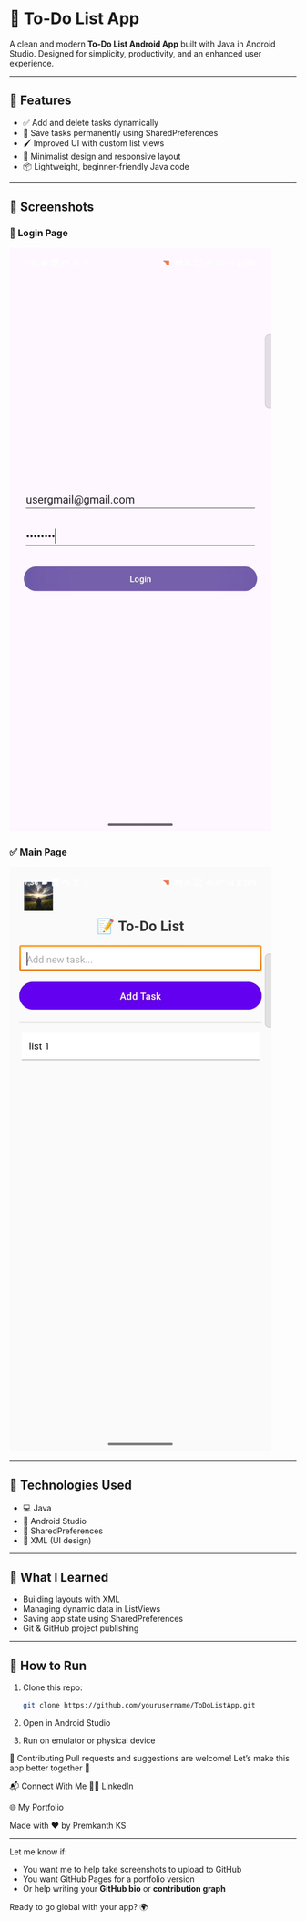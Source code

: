 # 📝 To-Do List App

A clean and modern **To-Do List Android App** built with Java in Android Studio. Designed for simplicity, productivity, and an enhanced user experience.

---

## 📱 Features

- ✅ Add and delete tasks dynamically
- 💾 Save tasks permanently using SharedPreferences
- 🖌️ Improved UI with custom list views
- 🎯 Minimalist design and responsive layout
- 📦 Lightweight, beginner-friendly Java code

---

## 📸 Screenshots

### 🔐 Login Page
![Login Page](https://raw.githubusercontent.com/premkanths/ToDoListApp/main/Images/login_page.jpg)

### ✅ Main Page
![Main Page](https://raw.githubusercontent.com/premkanths/ToDoListApp/main/Images/main_page.jpg)

---

## 🚀 Technologies Used

- 💻 Java
- 📱 Android Studio
- 🧠 SharedPreferences
- 🎨 XML (UI design)

---

## 🧠 What I Learned

- Building layouts with XML
- Managing dynamic data in ListViews
- Saving app state using SharedPreferences
- Git & GitHub project publishing

---

## 🔧 How to Run

1. Clone this repo:
   ```bash
   git clone https://github.com/yourusername/ToDoListApp.git
2. Open in Android Studio

3. Run on emulator or physical device

🤝 Contributing
Pull requests and suggestions are welcome!
Let’s make this app better together 🚀

📬 Connect With Me
👨‍💻 LinkedIn

🌐 My Portfolio

Made with ❤️ by Premkanth KS

---

Let me know if:
- You want me to help take screenshots to upload to GitHub
- You want GitHub Pages for a portfolio version
- Or help writing your **GitHub bio** or **contribution graph**

Ready to go global with your app? 🌍
